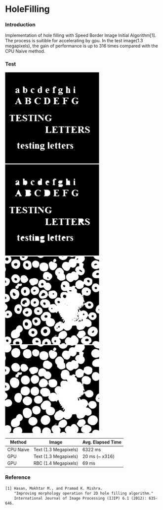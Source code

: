 # HoleFilling

### Introduction
Implementation of hole filling with Speed Border Image Initial Algorithm[1]. The process is suitible for accelerating by gpu. In the test image(1.3 megapixels), the gain of performance is up to 316 times compared with the CPU Naive method.

### Test   
![](/sample/letter_image-1.png)
![](/sample/letter_result-1.png)  
![](/sample/rbc-1.png)
![](/sample/rbc_result-1.png)  

Method        |Image                 | Avg. Elapsed Time
--------------|:--------------------:|-------------------
CPU Naive     |Text (1.3 Megapixels) |  6322 ms
GPU           |Text (1.3 Megapixels) |  20 ms (~ x316)
GPU           |RBC  (1.4 Megapixels) |  69 ms

### Reference
```
[1] Hasan, Mokhtar M., and Pramod K. Mishra. 
    "Improving morphology operation for 2D hole filling algorithm."
    International Journal of Image Processing (IJIP) 6.1 (2012): 635-646.
```

